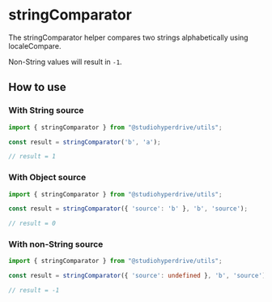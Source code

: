 # stringComparator

The stringComparator helper compares two strings alphabetically using localeCompare.

Non-String values will result in `-1`.

## How to use

### With String source
```typescript
import { stringComparator } from "@studiohyperdrive/utils";

const result = stringComparator('b', 'a');

// result = 1
```

### With Object source
```typescript
import { stringComparator } from "@studiohyperdrive/utils";

const result = stringComparator({ 'source': 'b' }, 'b', 'source');

// result = 0
```

### With non-String source
```typescript
import { stringComparator } from "@studiohyperdrive/utils";

const result = stringComparator({ 'source': undefined }, 'b', 'source');

// result = -1
```

